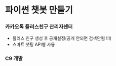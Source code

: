 # 파이썬 챗봇 만들기

### 카카오톡 플러스친구 관리자센터

- 플러스 친구 생성 후 공개설정(공개 안되면 검색안됨 !!!)
- 스마트 챗팅 API형 사용

### C9 개발
